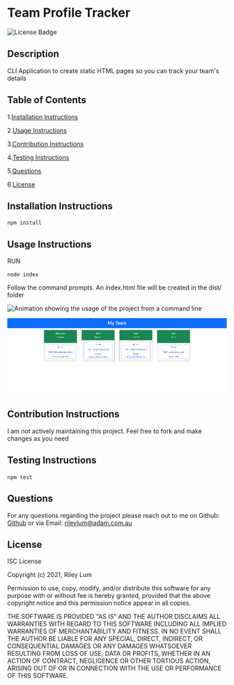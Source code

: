 # Team Profile Tracker

  ![License Badge](https://img.shields.io/badge/license-ISC-blue)

  ## Description

  CLI Application to create static HTML pages so you can track your team's details

  ## Table of Contents

  1.[Installation Instructions](#installation-instructions)

  2.[Usage Instructions](#usage-instructions)

  3.[Contribution Instructions](#contribution-instructions)

  4.[Testing Instructions](#testing-instructions)

  5.[Questions](#questions)

  6.[License](#License)
  

  ## Installation Instructions

    npm install

  ## Usage Instructions

  RUN 

    node index 

  Follow the command prompts. An index.html file will be created in the dist/ folder

  ![Animation showing the usage of the project from a command line](./imgs/DemoGIF.gif)

  ![Image showing the finished HTML generated from using the app](./imgs/screengrab.png)

  ## Contribution Instructions

  I am not actively maintaining this project. Feel free to fork and make changes as you need

  ## Testing Instructions

    npm test

  ## Questions
  
  For any questions regarding the project please reach out to me on Github: [Github](https://github.com/riley.lum) or via Email: rileylum@adam.com.au

  ## License

  
ISC License

Copyright (c) 2021, Riley Lum

Permission to use, copy, modify, and/or distribute this software for any
purpose with or without fee is hereby granted, provided that the above
copyright notice and this permission notice appear in all copies.

THE SOFTWARE IS PROVIDED "AS IS" AND THE AUTHOR DISCLAIMS ALL WARRANTIES
WITH REGARD TO THIS SOFTWARE INCLUDING ALL IMPLIED WARRANTIES OF
MERCHANTABILITY AND FITNESS. IN NO EVENT SHALL THE AUTHOR BE LIABLE FOR
ANY SPECIAL, DIRECT, INDIRECT, OR CONSEQUENTIAL DAMAGES OR ANY DAMAGES
WHATSOEVER RESULTING FROM LOSS OF USE, DATA OR PROFITS, WHETHER IN AN
ACTION OF CONTRACT, NEGLIGENCE OR OTHER TORTIOUS ACTION, ARISING OUT OF
OR IN CONNECTION WITH THE USE OR PERFORMANCE OF THIS SOFTWARE.
        

